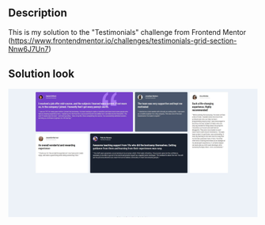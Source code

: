 ## Description

This is my solution to the "Testimonials" challenge from Frontend Mentor
(https://www.frontendmentor.io/challenges/testimonials-grid-section-Nnw6J7Un7)

## Solution look

![](./images/testi_solution.JPG)